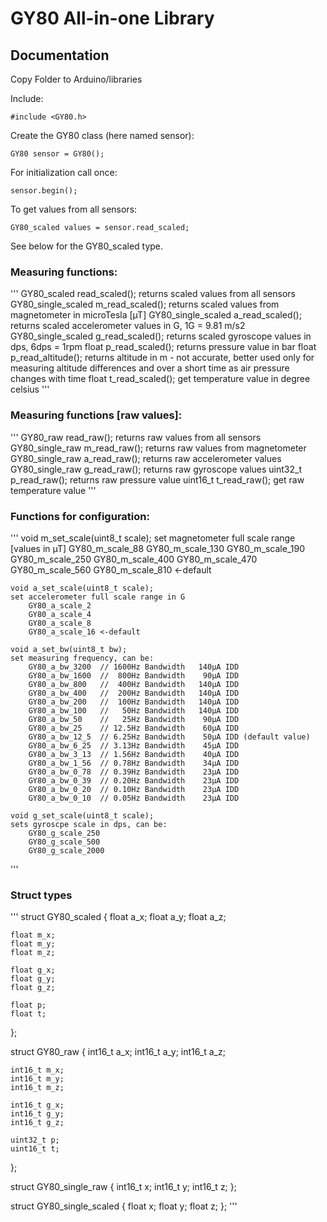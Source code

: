 # GY80 All-in-one Library

## Documentation

Copy Folder to Arduino/libraries

Include:

	#include <GY80.h>

Create the GY80 class (here named sensor):
	
	GY80 sensor = GY80();

For initialization call once:

	sensor.begin();

To get values from all sensors:

	GY80_scaled values = sensor.read_scaled;
	
See below for the GY80_scaled type.

### Measuring functions:
'''
    GY80_scaled read_scaled();
	returns scaled values from all sensors
    GY80_single_scaled m_read_scaled();
	returns scaled values from magnetometer in microTesla [µT]
    GY80_single_scaled a_read_scaled();
	returns scaled accelerometer values in G, 1G = 9.81 m/s2
    GY80_single_scaled g_read_scaled();
	returns scaled gyroscope values in dps, 6dps = 1rpm
    float p_read_scaled();
	returns pressure value in bar
    float p_read_altitude();
	returns altitude in m - not accurate, better used only for measuring
	altitude differences and over a short time as air pressure changes 
	with time
    float t_read_scaled();
	get temperature value in degree celsius
'''
### Measuring functions [raw values]:
'''
    GY80_raw read_raw();
	returns raw values from all sensors
    GY80_single_raw m_read_raw();
	returns raw values from magnetometer
    GY80_single_raw a_read_raw();
	returns raw accelerometer values
    GY80_single_raw g_read_raw();
	returns raw gyroscope values 
    uint32_t p_read_raw();
	returns raw pressure value
    uint16_t t_read_raw();
	get raw temperature value
'''
### Functions for configuration:
'''
    void m_set_scale(uint8_t scale);
	set magnetometer full scale range [values in µT]
		GY80_m_scale_88
		GY80_m_scale_130
		GY80_m_scale_190
		GY80_m_scale_250
		GY80_m_scale_400
		GY80_m_scale_470
		GY80_m_scale_560
		GY80_m_scale_810 <-default

    void a_set_scale(uint8_t scale);
	set accelerometer full scale range in G
		GY80_a_scale_2
		GY80_a_scale_4
		GY80_a_scale_8
		GY80_a_scale_16	<-default

    void a_set_bw(uint8_t bw);
	set measuring frequency, can be:
		GY80_a_bw_3200 	// 1600Hz Bandwidth   140µA IDD
		GY80_a_bw_1600 	//  800Hz Bandwidth    90µA IDD
		GY80_a_bw_800  	//  400Hz Bandwidth   140µA IDD
		GY80_a_bw_400  	//  200Hz Bandwidth   140µA IDD
		GY80_a_bw_200  	//  100Hz Bandwidth   140µA IDD
		GY80_a_bw_100  	//   50Hz Bandwidth   140µA IDD
		GY80_a_bw_50   	//   25Hz Bandwidth    90µA IDD
		GY80_a_bw_25   	// 12.5Hz Bandwidth    60µA IDD
		GY80_a_bw_12_5 	// 6.25Hz Bandwidth    50µA IDD (default value)
		GY80_a_bw_6_25 	// 3.13Hz Bandwidth    45µA IDD
		GY80_a_bw_3_13 	// 1.56Hz Bandwidth    40µA IDD
		GY80_a_bw_1_56 	// 0.78Hz Bandwidth    34µA IDD
		GY80_a_bw_0_78 	// 0.39Hz Bandwidth    23µA IDD
		GY80_a_bw_0_39 	// 0.20Hz Bandwidth    23µA IDD
		GY80_a_bw_0_20 	// 0.10Hz Bandwidth    23µA IDD
		GY80_a_bw_0_10 	// 0.05Hz Bandwidth    23µA IDD

    void g_set_scale(uint8_t scale);
	sets gyroscpe scale in dps, can be:
		GY80_g_scale_250
		GY80_g_scale_500
		GY80_g_scale_2000
'''

### Struct types
'''
struct GY80_scaled
{
    float a_x;
    float a_y;
    float a_z;

    float m_x;
    float m_y;
    float m_z;

    float g_x;
    float g_y;
    float g_z;

    float p;
    float t;
};

struct GY80_raw
{
    int16_t a_x;
    int16_t a_y;
    int16_t a_z;

    int16_t m_x;
    int16_t m_y;
    int16_t m_z;

    int16_t g_x;
    int16_t g_y;
    int16_t g_z;

    uint32_t p;
    uint16_t t;
};

struct GY80_single_raw
{
    int16_t x;
    int16_t y;
    int16_t z;
};

struct GY80_single_scaled
{
    float x;
    float y;
    float z;
};
'''



